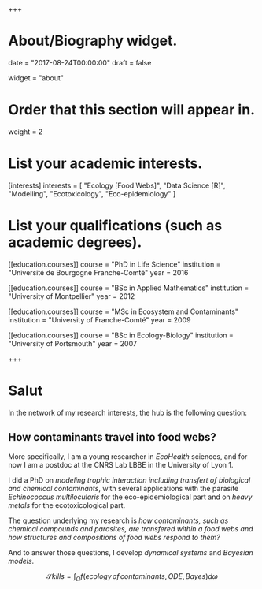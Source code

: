 +++
# About/Biography widget.

date = "2017-08-24T00:00:00"
draft = false

widget = "about"

# Order that this section will appear in.
weight = 2

# List your academic interests.
[interests]
  interests = [
    "Ecology [Food Webs]",
    "Data Science [R]",
    "Modelling",
    "Ecotoxicology",
    "Eco-epidemiology"
  ]

# List your qualifications (such as academic degrees).
[[education.courses]]
  course = "PhD in Life Science"
  institution = "Université de Bourgogne Franche-Comté"
  year = 2016

[[education.courses]]
  course = "BSc in Applied Mathematics"
  institution = "University of Montpellier"
  year = 2012

[[education.courses]]
  course = "MSc in Ecosystem and Contaminants"
  institution = "University of Franche-Comté"
  year = 2009
  
[[education.courses]]
  course = "BSc in Ecology-Biology"
  institution = "University of Portsmouth"
  year = 2007
 
+++

# Salut

In the network of my research interests, the hub is the following question:

## How contaminants travel into food webs?

More specifically, I am a young researcher in *EcoHealth* sciences, and for now I am a postdoc at the CNRS Lab LBBE in the University of Lyon 1.

I did a PhD on *modeling trophic interaction including transfert of biological and chemical contaminants*, with several applications with the parasite *Echinococcus multilocularis*  for the eco-epidemiological part and on *heavy metals* for the ecotoxicological part.

The question underlying my research is *how contaminants, such as chemical compounds and parasites, are transfered within a food webs and how structures and compositions of food webs respond to them?*

And to answer those questions, I develop *dynamical systems* and *Bayesian models*.

$$ \mathcal{S}kills=\int_\Omega f(ecology \, of \, contaminants, \, ODE, \, Bayes) d \omega $$


